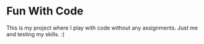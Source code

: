 # Fun With Code
This is my project where I play with code without any assignments. 
Just me and testing my skills. :)
